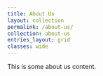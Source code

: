 ```yaml
---
title: About Us
layout: collection
permalink: /about-us/
collection: about-us
entries_layout: grid
classes: wide
---
```

This is some about us content.
